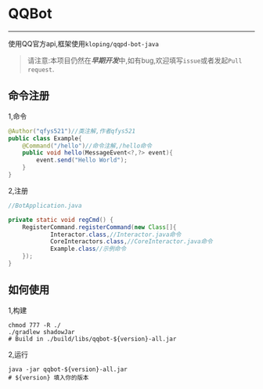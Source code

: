 # QQBot

--- 
使用QQ官方api,框架使用`kloping/qqpd-bot-java`
> 请注意:本项目仍然在***早期开发***中,如有bug,欢迎填写`issue`或者发起`Pull request`.

## 命令注册

1,命令

```java
@Author("qfys521")//类注解,作者qfys521
public class Example{
    @Command("/hello")//命令注解,/hello命令
    public void hello(MessageEvent<?,?> event){
        event.send("Hello World");
    }
}
```

2,注册

```java
//BotApplication.java

private static void regCmd() {
    RegisterCommand.registerCommand(new Class[]{
            Interactor.class,//Interactor.java命令
            CoreInteractors.class,//CoreInteractor.java命令
            Example.class//示例命令
    });
}
```

## 如何使用

1,构建

```shell
chmod 777 -R ./
./gradlew shadowJar
# Build in ./build/libs/qqbot-${version}-all.jar
```

2,运行

```shell
java -jar qqbot-${version}-all.jar
# ${version} 填入你的版本
```